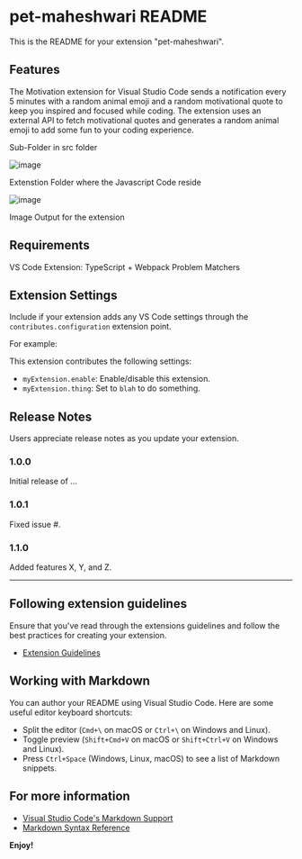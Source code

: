 # pet-maheshwari README

This is the README for your extension "pet-maheshwari". 

## Features

The Motivation extension for Visual Studio Code sends a notification every 5 minutes with a random animal emoji and a random motivational quote to keep you inspired and focused while coding. The extension uses an external API to fetch motivational quotes and generates a random animal emoji to add some fun to your coding experience.


Sub-Folder in src folder

![image](https://user-images.githubusercontent.com/107218672/219881173-b2d96452-f7bc-47c6-8003-6e1e46d1b4b0.png)

Extenstion Folder where the Javascript Code reside


![image](https://user-images.githubusercontent.com/107218672/219881083-5cb2af9e-28ce-4654-bdaa-19fd7d58bc88.png)

Image Output for the extension 

## Requirements

VS Code Extension: TypeScript + Webpack Problem Matchers

## Extension Settings

Include if your extension adds any VS Code settings through the `contributes.configuration` extension point.

For example:

This extension contributes the following settings:

* `myExtension.enable`: Enable/disable this extension.
* `myExtension.thing`: Set to `blah` to do something.

## Release Notes

Users appreciate release notes as you update your extension.

### 1.0.0

Initial release of ...

### 1.0.1

Fixed issue #.

### 1.1.0

Added features X, Y, and Z.

---

## Following extension guidelines

Ensure that you've read through the extensions guidelines and follow the best practices for creating your extension.

* [Extension Guidelines](https://code.visualstudio.com/api/references/extension-guidelines)

## Working with Markdown

You can author your README using Visual Studio Code. Here are some useful editor keyboard shortcuts:

* Split the editor (`Cmd+\` on macOS or `Ctrl+\` on Windows and Linux).
* Toggle preview (`Shift+Cmd+V` on macOS or `Shift+Ctrl+V` on Windows and Linux).
* Press `Ctrl+Space` (Windows, Linux, macOS) to see a list of Markdown snippets.

## For more information

* [Visual Studio Code's Markdown Support](http://code.visualstudio.com/docs/languages/markdown)
* [Markdown Syntax Reference](https://help.github.com/articles/markdown-basics/)

**Enjoy!**
